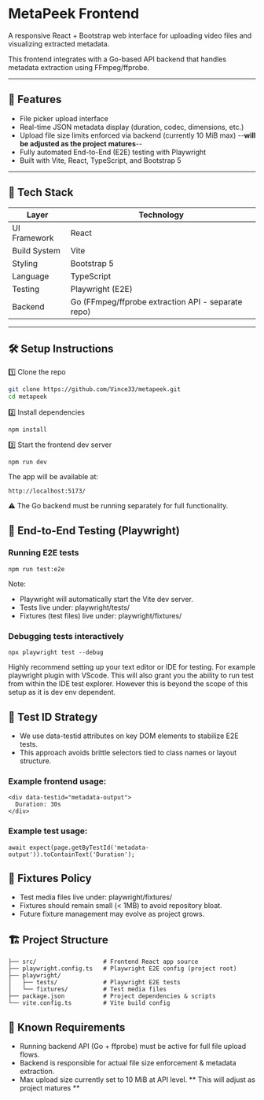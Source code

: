 # MetaPeek Frontend

A responsive React + Bootstrap web interface for uploading video files and visualizing extracted metadata.

This frontend integrates with a Go-based API backend that handles metadata extraction using FFmpeg/ffprobe.

---

## 🚀 Features

- File picker upload interface
- Real-time JSON metadata display (duration, codec, dimensions, etc.)
- Upload file size limits enforced via backend (currently 10 MiB max) --**will be adjusted as the project matures**--
- Fully automated End-to-End (E2E) testing with Playwright
- Built with Vite, React, TypeScript, and Bootstrap 5

---

## 🧰 Tech Stack

| Layer | Technology |
|-------|-------------|
| UI Framework | React |
| Build System | Vite |
| Styling | Bootstrap 5 |
| Language | TypeScript |
| Testing | Playwright (E2E) |
| Backend | Go (FFmpeg/ffprobe extraction API - separate repo) |

---

## 🛠️ Setup Instructions

 1️⃣ Clone the repo

```bash
git clone https://github.com/Vince33/metapeek.git
cd metapeek
```

 2️⃣ Install dependencies
```
npm install
```

 3️⃣ Start the frontend dev server
```
npm run dev
```

 The app will be available at:
```
http://localhost:5173/
```
 ⚠ The Go backend must be running separately for full functionality.


## 🔬 End-to-End Testing (Playwright)


### Running E2E tests
```
npm run test:e2e
```
Note:
 - Playwright will automatically start the Vite dev server.
 - Tests live under: playwright/tests/
 - Fixtures (test files) live under: playwright/fixtures/



### Debugging tests interactively
```
npx playwright test --debug
```
 Highly recommend setting up your text editor or IDE for testing. For example playwright plugin with VScode. This will also grant you the ability to run test from within the IDE test explorer. However this is beyond the scope of this setup as it is dev env dependent. 

## 🧪 Test ID Strategy
 - We use data-testid attributes on key DOM elements to stabilize E2E tests.
 - This approach avoids brittle selectors tied to class names or layout structure.


### Example frontend usage:
```
<div data-testid="metadata-output">
  Duration: 30s
</div>
```

### Example test usage:
```
await expect(page.getByTestId('metadata-output')).toContainText('Duration');
```

## 🎯 Fixtures Policy
 - Test media files live under: playwright/fixtures/
 - Fixtures should remain small (< 1MB) to avoid repository bloat.
 - Future fixture management may evolve as project grows.

## 🏗 Project Structure

```.
├── src/                   # Frontend React app source
├── playwright.config.ts   # Playwright E2E config (project root)
├── playwright/
│   ├── tests/             # Playwright E2E tests
│   └── fixtures/          # Test media files
├── package.json           # Project dependencies & scripts
└── vite.config.ts         # Vite build config
```

## 🚧 Known Requirements
 - Running backend API (Go + ffprobe) must be active for full file upload flows.
 - Backend is responsible for actual file size enforcement & metadata extraction.
 - Max upload size currently set to 10 MiB at API level. ** This will adjust as project matures **

